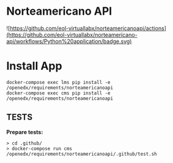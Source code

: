 # Norteamericano API
![https://github.com/eol-virtuallabx/norteamericanoapi/actions](https://github.com/eol-virtuallabx/norteamericano-api/workflows/Python%20application/badge.svg)

# Install App

    docker-compose exec lms pip install -e /openedx/requirements/norteamericanoapi
    docker-compose exec cms pip install -e /openedx/requirements/norteamericanoapi

## TESTS
**Prepare tests:**

    > cd .github/
    > docker-compose run cms /openedx/requirements/norteamericanoapi/.github/test.sh
